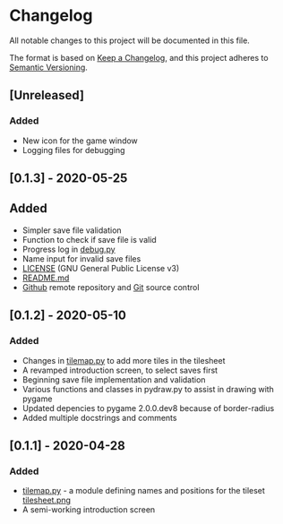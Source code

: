 # Changelog
All notable changes to this project will be documented in this file.

The format is based on [Keep a Changelog](https://keepachangelog.com/en/1.0.0/),
and this project adheres to [Semantic Versioning](https://semver.org/spec/v2.0.0.html).

## [Unreleased]
### Added
- New icon for the game window
- Logging files for debugging


## [0.1.3] - 2020-05-25
## Added
- Simpler save file validation
- Function to check if save file is valid
- Progress log in [debug.py](debug.py)
- Name input for invalid save files
- [LICENSE](LICENSE) (GNU General Public License v3)
- [README.md](README.md)
- [Github](https://github.com/the2nake/under-the-xadian-sky) remote repository and [Git](https://git-scm.com) source control

## [0.1.2] - 2020-05-10
### Added
- Changes in [tilemap.py](tilemap.py) to add more tiles in the tilesheet
- A revamped introduction screen, to select saves first
- Beginning save file implementation and validation
- Various functions and classes in pydraw.py to assist in drawing with pygame
- Updated depencies to pygame 2.0.0.dev8 because of border-radius
- Added multiple docstrings and comments

## [0.1.1] - 2020-04-28
### Added
- [tilemap.py](tilemap.py) - a module defining names and positions for the tileset [tilesheet.png](assets/tilesheet.png)
- A semi-working introduction screen